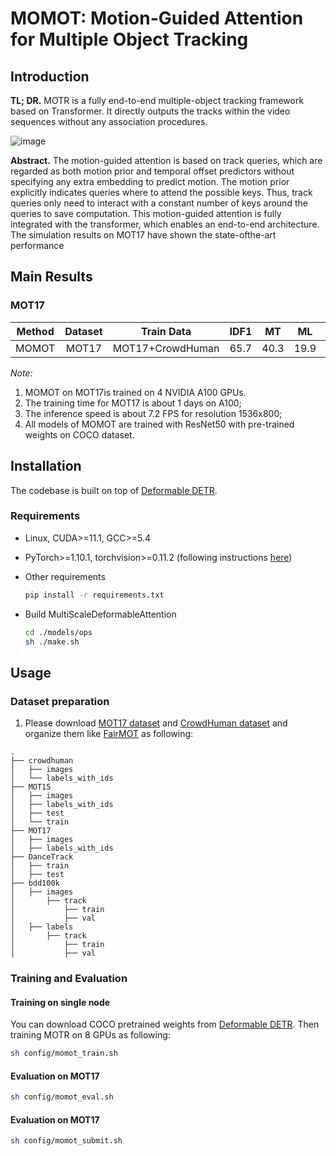 # MOMOT: Motion-Guided Attention for Multiple Object Tracking

</div>


## Introduction

**TL; DR.** MOTR is a fully end-to-end multiple-object tracking framework based on Transformer. It directly outputs the tracks within the video sequences without any association procedures.

![image](https://github.com/leon0410898/MOMOT/figs/demo.gif)

**Abstract.** The motion-guided attention is based on track queries, which are regarded as both motion prior and temporal offset predictors without specifying any extra embedding to predict motion. The motion prior explicitly indicates queries where to attend the possible keys. Thus, track queries only need to interact with a constant number of keys around the queries to save computation. This motion-guided attention is fully integrated with the transformer, which enables an end-to-end architecture. The simulation results on MOT17 have shown the state-ofthe-art performance
## Main Results

### MOT17

| **Method** | **Dataset** |    **Train Data**    | **IDF1** | **MT** | **ML** | **MOTA** | **IDF1** | **IDS** |                                           **URL**                                           |
| :--------: | :---------: | :------------------: | :------: | :----: | :----: | :------: | :------: | :-----: | :-----------------------------------------------------------------------------------------: |
|    MOMOT   |    MOT17    |    MOT17+CrowdHuman  |   65.7   |  40.3  |  19.9  |   72.8   |   65.7   |  2586   | [model](https://drive.google.com/file/d/1K5Im9tmRNGivJz7ynLEejGQhK_Ec-9fj/view?usp=sharing) |


*Note:*

1. MOMOT on MOT17is trained on 4 NVIDIA A100 GPUs.
2. The training time for MOT17 is about 1 days on A100;
3. The inference speed is about 7.2 FPS for resolution 1536x800;
4. All models of MOMOT are trained with ResNet50 with pre-trained weights on COCO dataset.


## Installation

The codebase is built on top of [Deformable DETR](https://github.com/fundamentalvision/Deformable-DETR).

### Requirements

* Linux, CUDA>=11.1, GCC>=5.4

* PyTorch>=1.10.1, torchvision>=0.11.2 (following instructions [here](https://pytorch.org/))
  
* Other requirements
    ```bash
    pip install -r requirements.txt
    ```

* Build MultiScaleDeformableAttention
    ```bash
    cd ./models/ops
    sh ./make.sh
    ```

## Usage

### Dataset preparation

1. Please download [MOT17 dataset](https://motchallenge.net/) and [CrowdHuman dataset](https://www.crowdhuman.org/) and organize them like [FairMOT](https://github.com/ifzhang/FairMOT) as following:

```
.
├── crowdhuman
│   ├── images
│   └── labels_with_ids
├── MOT15
│   ├── images
│   ├── labels_with_ids
│   ├── test
│   └── train
├── MOT17
│   ├── images
│   ├── labels_with_ids
├── DanceTrack
│   ├── train
│   ├── test
├── bdd100k
│   ├── images
│       ├── track
│           ├── train
│           ├── val
│   ├── labels
│       ├── track
│           ├── train
│           ├── val

```

### Training and Evaluation

#### Training on single node

You can download COCO pretrained weights from [Deformable DETR](https://github.com/fundamentalvision/Deformable-DETR). Then training MOTR on 8 GPUs as following:

```bash 
sh config/momot_train.sh

```

#### Evaluation on MOT17

```bash 
sh config/momot_eval.sh

```

#### Evaluation on MOT17

```bash
sh config/momot_submit.sh

```
